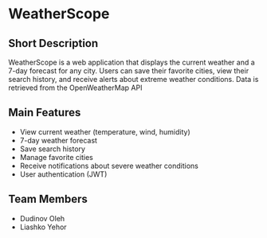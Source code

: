 # WeatherScope

## Short Description
WeatherScope is a web application that displays the current weather and a 7-day forecast for any city.
Users can save their favorite cities, view their search history, and receive alerts about extreme weather conditions.
Data is retrieved from the OpenWeatherMap API


## Main Features
- View current weather (temperature, wind, humidity)
- 7-day weather forecast
- Save search history
- Manage favorite cities
- Receive notifications about severe weather conditions
- User authentication (JWT)


## Team Members
- Dudinov Oleh
- Liashko Yehor
